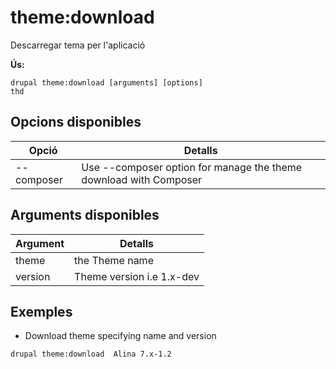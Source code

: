# theme:download
Descarregar tema per l'aplicació

**Ús:**
```
drupal theme:download [arguments] [options]
thd
```

## Opcions disponibles
Opció | Detalls
-------|-------------
--composer | Use --composer option for manage the theme download with Composer

## Arguments disponibles
Argument | Detalls
---------|-------------
theme | the Theme name
version | Theme version i.e 1.x-dev

## Exemples
* Download theme specifying name and version
```
drupal theme:download  Alina 7.x-1.2
```
